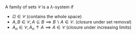 A family of sets $\mathcal{C}$ is a $\lambda$-system if 

- $\Omega \in \mathcal{C}$ (contains the whole space)
- $A,B \in \mathcal{C}, A \subseteq B \implies B\backslash A \in \mathcal{C}$. (closure under set removal)
- $A_n \in \mathcal{C}, A_n \uparrow A \implies A \in \mathcal{C}$ (closure under increasing limits)

